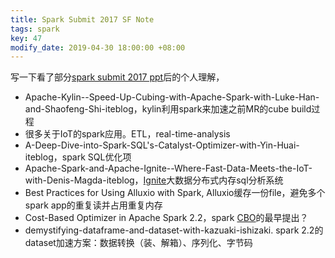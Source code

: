 ```yaml
---
title: Spark Submit 2017 SF Note
tags: spark
key: 47
modify_date: 2019-04-30 18:00:00 +08:00
---
```


写一下看了部分[spark submit 2017 ppt](https://github.com/397090770/spark-summit-2017-SanFrancisco)后的个人理解，

- Apache-Kylin--Speed-Up-Cubing-with-Apache-Spark-with-Luke-Han-and-Shaofeng-Shi-iteblog，kylin利用spark来加速之前MR的cube build过程
- 很多关于IoT的spark应用。ETL，real-time-analysis
- A-Deep-Dive-into-Spark-SQL's-Catalyst-Optimizer-with-Yin-Huai-iteblog，spark SQL优化项
- Apache-Spark-and-Apache-Ignite--Where-Fast-Data-Meets-the-IoT-with-Denis-Magda-iteblog，[Ignite](https://www.zhihu.com/question/33982387)大数据分布式内存sql分析系统
- Best Practices for Using Alluxio with Spark, Alluxio缓存一份file，避免多个spark app的重复读并占用重复内存
- Cost-Based Optimizer in Apache Spark 2.2，spark [CBO](https://wiki.scn.sap.com/wiki/display/MaxDB/Cost+Based+Optimizer)的最早提出？
- demystifying-dataframe-and-dataset-with-kazuaki-ishizaki. spark 2.2的dataset加速方案：数据转换（装、解箱）、序列化、字节码
